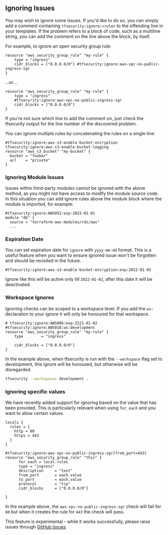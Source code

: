 ## Ignoring Issues

You may wish to ignore some issues. If you'd like to do so, you can
simply add a comment containing `tfsecurity:ignore:<rule>` to the offending
line in your templates. If the problem refers to a block of code, such
as a multiline string, you can add the comment on the line above the
block, by itself.

For example, to ignore an open security group rule:

```hcl
resource "aws_security_group_rule" "my-rule" {
    type = "ingress"
    cidr_blocks = ["0.0.0.0/0"] #tfsecurity:ignore:aws-vpc-no-public-ingress-sgr
}
```

...or...

```hcl
resource "aws_security_group_rule" "my-rule" {
    type = "ingress"
    #tfsecurity:ignore:aws-vpc-no-public-ingress-sgr
    cidr_blocks = ["0.0.0.0/0"]
}
```

If you're not sure which line to add the comment on, just check the
tfsecurity output for the line number of the discovered problem.

You can ignore multiple rules by concatenating the rules on a single line:

```hcl
#tfsecurity:ignore:aws-s3-enable-bucket-encryption tfsecurity:ignore:aws-s3-enable-bucket-logging
resource "aws_s3_bucket" "my-bucket" {
  bucket = "foobar"
  acl    = "private"
}
```

### Ignoring Module Issues

Issues within third-party modules cannot be ignored with the above method, as you might not have access to modify the module source code. In this situation you can add ignore rules above the module block where the module is imported, for example:

```hcl
#tfsecurity:ignore:AWS052:exp:2022-01-01
module "db" {
  source = "terraform-aws-modules/rds/aws"
  ...
```

### Expiration Date
You can set expiration date for `ignore` with `yyyy-mm-dd` format. This is a useful feature when you want to ensure ignored issue won't be forgotten and should be revisited in the future.
```
#tfsecurity:ignore:aws-s3-enable-bucket-encryption:exp:2022-01-02
```
Ignore like this will be active only till `2022-01-02`, after this date it will be deactivated.

### Workspace Ignores
Ignoring checks can be scoped to a workspace level. If you add the `ws:` declaration to your ignore it will only be honoured for that workspace.

```hcl
# tfsecurity:ignore:AWS006:exp:2221-01-02 #tfsecurity:ignore:AWS018:ws:development
resource "aws_security_group_rule" "my-rule" {
    type        = "ingress"
	
    cidr_blocks = ["0.0.0.0/0"]
}
```

In the example above, when tfsecurity is run with the `--workspace` flag set to development, this ignore will be honoured, but otherwise will be disregarded.

```bash
tfsecurity --workspaces development .
```

### Ignoring specific values

We have recently added support for ignoring based on the value that has been provided. This is particularly relevant when using `for_each` and you want to allow certain values. 

```hcl
locals {
  rules = {
    http = 80
    https = 443 
  }
}

#tfsecurity:ignore:aws-vpc-no-public-ingress-sgr[from_port=443]
resource "aws_security_group_rule" "this" {
      for_each = local.rules
      type = "ingress"
      description     = "test"
      from_port       = each.value 
      to_port         = each.value
      protocol        = "tcp"
      cidr_blocks     = ["0.0.0.0/0"]

}
```

In the example above, the `aws-vpc-no-public-ingress-sgr` check will fail for `80` but when it creates the rule for `443` the check will pass.

This feature is experimental - while it works successfully, please raise issues through [GitHub Issues]

[Github Issues]: https://github.com/khulnasoft-lab/tfsecurity/issues

